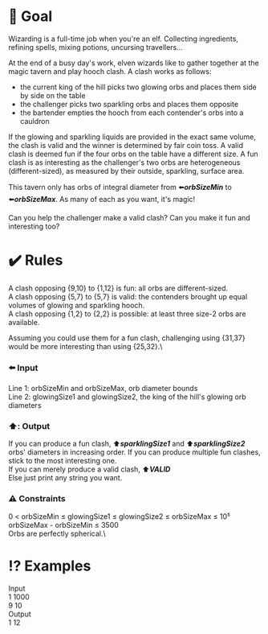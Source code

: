 # :dart: Goal
Wizarding is a full-time job when you're an elf. Collecting ingredients, refining spells, mixing potions, uncursing travellers…

At the end of a busy day's work, elven wizards like to gather together at the magic tavern and play hooch clash. A clash works as follows:

- the current king of the hill picks two glowing orbs and places them side by side on the table
- the challenger picks two sparkling orbs and places them opposite
- the bartender empties the hooch from each contender's orbs into a cauldron

If the glowing and sparkling liquids are provided in the exact same volume, the clash is valid and the winner is determined by fair coin toss. A valid clash is deemed fun if the four orbs on the table have a different size. A fun clash is as interesting as the challenger's two orbs are heterogeneous (different-sized), as measured by their outside, sparkling, surface area.

This tavern only has orbs of integral diameter from :arrow_left:***orbSizeMin*** to :arrow_left:***orbSizeMax***. As many of each as you want, it's magic!

Can you help the challenger make a valid clash? Can you make it fun and interesting too?
# :heavy_check_mark: Rules

A clash opposing {9,10} to {1,12} is fun: all orbs are different-sized.\
A clash opposing {5,7} to {5,7} is valid: the contenders brought up equal volumes of glowing and sparkling hooch.\
A clash opposing {1,2} to {2,2} is possible: at least three size-2 orbs are available.

Assuming you could use them for a fun clash, challenging using {31,37} would be more interesting than using {25,32}.\

### :arrow_left: Input
Line 1: orbSizeMin and orbSizeMax, orb diameter bounds\
Line 2: glowingSize1 and glowingSize2, the king of the hill's glowing orb diameters
### ⬆️: Output
If you can produce a fun clash, ⬆️***sparklingSize1*** and ⬆️***sparklingSize2*** orbs' diameters in increasing order. If you can produce multiple fun clashes, stick to the most interesting one.\
If you can merely produce a valid clash, ⬆️***VALID***\
Else just print any string you want.
### ⚠️ Constraints
0 < orbSizeMin ≤ glowingSize1 ≤ glowingSize2 ≤ orbSizeMax ≤ 10⁵\
orbSizeMax - orbSizeMin ≤ 3500\
Orbs are perfectly spherical.\

# :interrobang: Examples
Input\
1 1000\
9 10\
Output\
1 12

